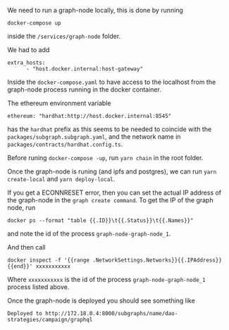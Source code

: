 We need to run a graph-node locally, this is done by running

```
docker-compose up
```

inside the `/services/graph-node` folder.

We had to add

```
extra_hosts:
      - "host.docker.internal:host-gateway"
```

Inside the `docker-compose.yaml` to have access to the localhost from the graph-node process running in the docker container.

The ethereum environment variable

```
ethereum: "hardhat:http://host.docker.internal:8545"
```

has the `hardhat` prefix as this seems to be needed to coincide with the `packages/subgraph.subgraph.yaml`, and the network name in `packages/contracts/hardhat.config.ts`.

Before runing `docker-compose -up`, run `yarn chain` in the root folder.

Once the graph-node is runing (and ipfs and postgres), we can run `yarn create-local` and `yarn deploy-local`.

If you get a ECONNRESET error, then you can set the actual IP address of the graph-node in the `graph create command`. To get the IP of the graph node, run

```
docker ps --format "table {{.ID}}\t{{.Status}}\t{{.Names}}"
```

and note the id of the process `graph-node-graph-node_1`.

And then call

```
docker inspect -f '{{range .NetworkSettings.Networks}}{{.IPAddress}}{{end}}' xxxxxxxxxxx
```

Where `xxxxxxxxxxx` is the id of the process `graph-node-graph-node_1` process listed above.

Once the graph-node is deployed you should see something like

```
Deployed to http://172.18.0.4:8000/subgraphs/name/dao-strategies/campaign/graphql
```
